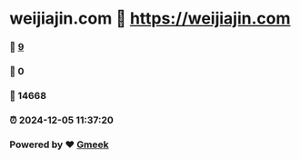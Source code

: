 # weijiajin.com :link: https://weijiajin.com 
### :page_facing_up: [9](https://weijiajin.com/tag.html) 
### :speech_balloon: 0 
### :hibiscus: 14668 
### :alarm_clock: 2024-12-05 11:37:20 
### Powered by :heart: [Gmeek](https://github.com/Meekdai/Gmeek)
